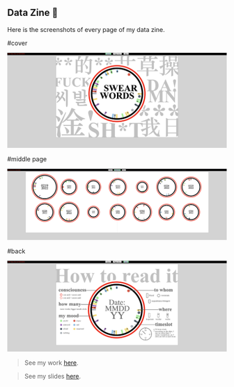 ## Data Zine 📖

Here is the screenshots of every page of my data zine.

#cover

![cover.png](Data%20Zine%20%208cc04/cover.png)

#middle page

![middle page.png](Data%20Zine%20%208cc04/middle_page.png)

#back

![back.png](Data%20Zine%20%208cc04/back.png)

> See my work [here](https://liuliulexie.github.io/cdv-student/projects/datazine/). 

> See my slides [here](https://docs.google.com/presentation/d/16LlfLAcphdqNlyzqCNoAKtuhqQWFX0rnibNsax0I9nA/edit#slide=id.g11a14102ab1_0_0). 